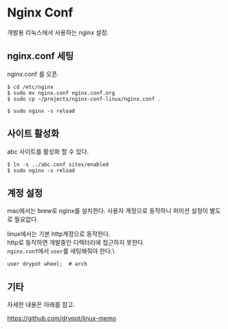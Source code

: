 # Nginx Conf

개발용 리눅스에서 사용하는 nginx 설정.

## nginx.conf 세팅

nginx.conf 를 오픈.

    $ cd /etc/nginx
    $ sudo mv nginx.conf nginx.conf.org
    $ sudo cp ~/projects/nginx-conf-linux/nginx.conf .

    $ sudo nginx -s reload 

## 사이트 활성화

abc 사이트를 활성화 할 수 있다.

    $ ln -s ../abc.conf sites/enabled
    $ sudo nginx -s reload

## 계정 설정

mac에서는 brew로 nginx를 설치한다.
사용자 계정으로 동작하니 퍼미션 설정이 별도로 필요없다.

linux에서는 기본 http계정으로 동작한다.\
http로 동작하면 개발중인 디렉터리에 접근하지 못한다.\
`nginx.conf`에서 `user`를 세팅해줘야 한다.\

    user drypot wheel;  # arch

## 기타

자세한 내용은 아래를 참고.

<https://github.com/drypot/linux-memo>
